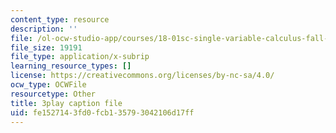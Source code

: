 ```yaml
---
content_type: resource
description: ''
file: /ol-ocw-studio-app/courses/18-01sc-single-variable-calculus-fall-2010/fe1527143fd0fcb135793042106d17ff_er_tQOBgo-I.srt
file_size: 19191
file_type: application/x-subrip
learning_resource_types: []
license: https://creativecommons.org/licenses/by-nc-sa/4.0/
ocw_type: OCWFile
resourcetype: Other
title: 3play caption file
uid: fe152714-3fd0-fcb1-3579-3042106d17ff
---
```

